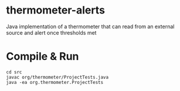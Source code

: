 # thermometer-alerts

Java implementation of a thermometer that can read from an external source and alert once thresholds met

# Compile & Run

```
cd src
javac org/thermometer/ProjectTests.java
java -ea org.thermometer.ProjectTests
```
